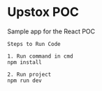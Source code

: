 # Upstox POC
Sample app for the React POC

```
Steps to Run Code

1. Run command in cmd 
npm install

2. Run project 
npm run dev